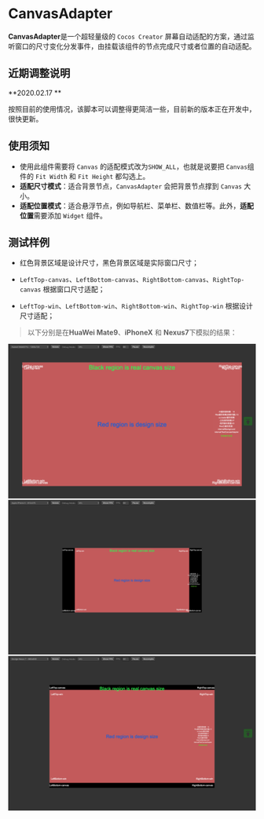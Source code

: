 # CanvasAdapter

**CanvasAdapter**是一个超轻量级的 `Cocos Creator` 屏幕自动适配的方案，通过监听窗口的尺寸变化分发事件，由挂载该组件的节点完成尺寸或者位置的自动适配。

## 近期调整说明

**2020.02.17 **

按照目前的使用情况，该脚本可以调整得更简洁一些，目前新的版本正在开发中，很快更新。

## 使用须知

- 使用此组件需要将 `Canvas` 的适配模式改为`SHOW_ALL`，也就是说要把 `Canvas`组件的 `Fit Width` 和 `Fit Height` 都勾选上。
- **适配尺寸模式**：适合背景节点，`CanvasAdapter` 会把背景节点撑到 `Canvas` 大小。
- **适配位置模式**：适合悬浮节点，例如导航栏、菜单栏、数值栏等。此外，**适配位置**需要添加 `Widget` 组件。

## 测试样例

- 红色背景区域是设计尺寸，黑色背景区域是实际窗口尺寸；

- `LeftTop-canvas`、`LeftBottom-canvas`、`RightBottom-canvas`、`RightTop-canvas` 根据窗口尺寸适配；

- `LeftTop-win`、`LeftBottom-win`、`RightBottom-win`、`RightTop-win` 根据设计尺寸适配；

> 以下分别是在**HuaWei Mate9**、**iPhoneX** 和 **Nexus7**下模拟的结果：

![HuaWei Mate9](./HuaweiMate9-Adapter.png)
![iPhoneX](./iPhoneX-Adapter.png)
![Nexus7](./Nexus7-Adapter.png)
